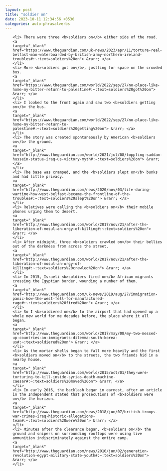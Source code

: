 ```yaml
---
layout: post
title: "soldier on"
date: 2023-10-11 12:34:56 +0530
categories: auto-phrasalverbs
---
```

<ol>

    <li> There were three <b>soldiers on</b> either side of the road.
    <a 
    target="_blank" 
    href="https://www.theguardian.com/uk-news/2023/apr/11/torture-real-belfast-man-waterboarded-by-british-army-northern-ireland-troubles#:~:text=soldiers%20on"> &rarr; </a>
    </li>
    <li> More <b>soldiers got on</b>, jostling for space on the crowded bus.
    <a 
    target="_blank" 
    href="https://www.theguardian.com/world/2022/sep/27/no-place-like-home-my-bitter-return-to-palestine#:~:text=soldiers%20got%20on"> &rarr; </a>
    </li>
    <li> I looked to the front again and saw two <b>soldiers getting on</b> the bus.
    <a 
    target="_blank" 
    href="https://www.theguardian.com/world/2022/sep/27/no-place-like-home-my-bitter-return-to-palestine#:~:text=soldiers%20getting%20on"> &rarr; </a>
    </li>
    <li> The story was created spontaneously by American <b>soldiers on</b> the ground.
    <a 
    target="_blank" 
    href="http://www.theguardian.com/world/2021/jul/08/toppling-saddam-hussein-statue-iraq-us-victory-myth#:~:text=soldiers%20on"> &rarr; </a>
    </li>
    <li> The base was cramped, and the <b>soldiers slept on</b> bunks and had little privacy.
    <a 
    target="_blank" 
    href="http://www.theguardian.com/news/2020/nov/03/life-during-wartime-how-west-belfast-became-the-frontline-of-the-troubles#:~:text=soldiers%20slept%20on"> &rarr; </a>
    </li>
    <li> Relatives were calling the <b>soldiers on</b> their mobile phones urging them to desert.
    <a 
    target="_blank" 
    href="http://www.theguardian.com/world/2017/nov/21/after-the-liberation-of-mosul-an-orgy-of-killing#:~:text=soldiers%20on"> &rarr; </a>
    </li>
    <li> After midnight, three <b>soldiers crawled on</b> their bellies out of the darkness from across the street.
    <a 
    target="_blank" 
    href="http://www.theguardian.com/world/2017/nov/21/after-the-liberation-of-mosul-an-orgy-of-killing#:~:text=soldiers%20crawled%20on"> &rarr; </a>
    </li>
    <li> In 2015, Israeli <b>soldiers fired on</b> African migrants crossing the Egyptian border, wounding a number of them.
    <a 
    target="_blank" 
    href="http://www.theguardian.com/uk-news/2019/aug/27/immigration-panic-how-the-west-fell-for-manufactured-rage#:~:text=soldiers%20fired%20on"> &rarr; </a>
    </li>
    <li> So I <b>soldiered on</b> to the airport that had opened up a whole new world for me decades before, the place where it all began.
    <a 
    target="_blank" 
    href="http://www.theguardian.com/world/2017/may/08/my-two-messed-up-countries-an-immigrants-dilemma-south-korea-us#:~:text=soldiered%20on"> &rarr; </a>
    </li>
    <li> As the mortar shells began to fall more heavily and the first <b>soldiers moved on</b> to the streets, the two friends hid in a nearby house.
    <a 
    target="_blank" 
    href="http://www.theguardian.com/world/2015/oct/01/they-were-torturing-to-kill-inside-syrias-death-machine-caesar#:~:text=soldiers%20moved%20on"> &rarr; </a>
    </li>
    <li> In early 2016, the backlash began in earnest, after an article in the Independent stated that prosecutions of <b>soldiers were on</b> the horizon.
    <a 
    target="_blank" 
    href="http://www.theguardian.com/news/2018/jun/07/british-troops-war-crimes-iraq-historic-allegations-team#:~:text=soldiers%20were%20on"> &rarr; </a>
    </li>
    <li> Minutes after the clearance began, <b>soldiers on</b> the ground and snipers on surrounding rooftops were using live ammunition indiscriminately against the entire camp.
    <a 
    target="_blank" 
    href="http://www.theguardian.com/news/2016/jun/02/generation-revolution-egypt-military-state-youth#:~:text=soldiers%20on"> &rarr; </a>
    </li>